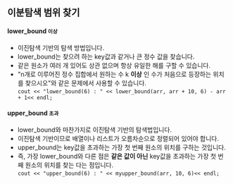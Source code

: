 ## 이분탐색 범위 찾기

#### lower_bound `이상`
- 이진탐색 기반의 탐색 방법입니다.  
- lower_bound는 찾으려 하는 key값과 같거나 큰 정수 값을 찾습니다.  
- 같은 원소가 여러 개 있어도 상관 없으며 항상 유일한 해를 구할 수 있습니다.
- "n개로 이루어진 정수 집합에서 원하는 수 k **이상** 인 수가 처음으로 등장하는 위치를 찾으시오"와 같은 문제에서 사용할 수 있습니다.  
```cout << "lower_bound(6) : " << lower_bound(arr, arr + 10, 6) - arr + 1<< endl;```   

#### upper_bound `초과`
- lower_bound와 마찬가지로 이진탐색 기반의 탐색법입니다.  
- 이진탐색 기반이므로 배열이나 리스트가 오름차순으로 정렬되어 있어야 합니다.  
- upper_bound는 key값을 초과하는 가장 첫 번째 원소의 위치를 구하는 것입니다.
- 즉, 가장 lower_bound와 다른 점은 **같은 값이 아닌** key값을 초과하는 가장 첫 번째 원소의 위치를 찾는 다는 점입니다.   
```cout << "upper_bound(6) : " << myupper_bound(arr, 10, 6)<< endl;```
